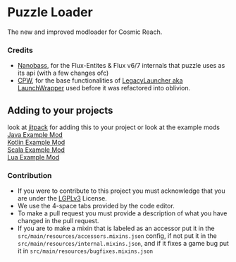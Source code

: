 # Puzzle Loader

The new and improved modloader for Cosmic Reach.

### Credits
- [Nanobass](https://github.com/Nanobass), for the Flux-Entites & Flux v6/7 internals that puzzle uses as its api (with a few changes ofc)
- [CPW](https://github.com/cpw), for the base functionalities of [LegacyLauncher aka LaunchWrapper](https://github.com/Mojang/LegacyLauncher) used before it was refactored into oblivion.

## Adding to your projects
look at [jitpack](https://jitpack.io/#PuzzleLoader/PuzzleLoader) for adding this to your project or look at the example mods </br>
[Java Example Mod](https://github.com/PuzzleLoader/ExampleMod) </br>
[Kotlin Example Mod](https://github.com/PuzzleLoader/KotlinExampleMod) </br>
[Scala Example Mod](https://github.com/PuzzleLoader/ScalaExampleMod) </br>
[Lua Example Mod](https://github.com/PuzzleLoader/LuaExampleMod) </br>

### Contribution
- If you were to contribute to this project you must acknowledge that you are under the [LGPLv3](LICENSE.txt) License.
- We use the 4-space tabs provided by the code editor.
- To make a pull request you must provide a description of what you have changed in the pull request.
- If you are to make a mixin that is labeled as an accessor put it in the `src/main/resources/accessors.mixins.json` config, if not put it in the `src/main/resources/internal.mixins.json`, and if it fixes a game bug put it in `src/main/resources/bugfixes.mixins.json`

